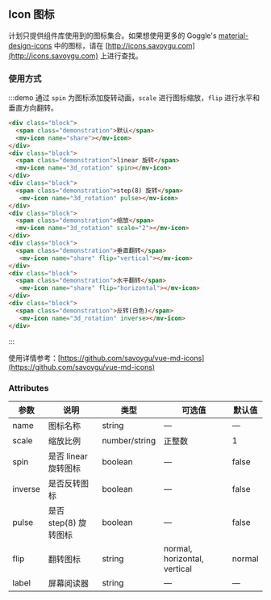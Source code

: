 <script>
    export default {
        mounted () {
            this.$nextTick(_ => {
                let firstDemo = document.querySelector('.source')
                firstDemo.style.padding = '0'
                let blocks = document.querySelectorAll('.source .block')
                let maxHeight = 0
                for (let i = 0, len = blocks.length; i < len; i++) {
                    maxHeight = Math.max(maxHeight, blocks[i].clientHeight)
                }
                [].slice.call(blocks, 0).forEach(block => {
                    block.style.height = maxHeight + 'px'
                })
            })
        }
    }
</script>
<style>
    .demo-icon .block{
        padding: 30px 0;
        text-align: center;
        border-right: solid 1px #EFF2F6;
        border-bottom: solid 1px #EFF2F6;
        float: left;
        width: 50%;
        box-sizing: border-box;
        &:nth-child(2n) {
          border-right: none;
        }
        &:nth-last-child(2), &:nth-last-child(1) {
          border-bottom: none;
        }
    }
    .demo-icon .demonstration {
        display: block;
        color: #8492a6;
        font-size: 14px;
        margin-bottom: 20px;
     }
</style>
## Icon 图标

计划只提供组件库使用到的图标集合。如果想使用更多的 Goggle's [material-design-icons](https://github.com/google/material-design-icons) 中的图标，请在 [http://icons.savoygu.com](http://icons.savoygu.com) 上进行查找。

### 使用方式

:::demo 通过 `spin` 为图标添加旋转动画，`scale` 进行图标缩放，`flip` 进行水平和垂直方向翻转。
```html
<div class="block">
  <span class="demonstration">默认</span>
  <mv-icon name="share"></mv-icon>
</div>
<div class="block">
  <span class="demonstration">linear 旋转</span>
  <mv-icon name="3d_rotation" spin></mv-icon>
</div>
<div class="block">
  <span class="demonstration">step(8) 旋转</span>
   <mv-icon name="3d_rotation" pulse></mv-icon>
</div>
<div class="block">
  <span class="demonstration">缩放</span>
  <mv-icon name="3d_rotation" scale="2"></mv-icon>
</div>
<div class="block">
  <span class="demonstration">垂直翻转</span>
   <mv-icon name="share" flip="vertical"></mv-icon>
</div>
<div class="block">
  <span class="demonstration">水平翻转</span>
   <mv-icon name="share" flip="horizontal"></mv-icon>
</div>
<div class="block">
  <span class="demonstration">反转(白色)</span>
   <mv-icon name="3d_rotation" inverse></mv-icon>
</div>
```
:::

使用详情参考：[https://github.com/savoygu/vue-md-icons](https://github.com/savoygu/vue-md-icons)

### Attributes
| 参数      | 说明    | 类型      | 可选值       | 默认值   |
|---------- |-------- |---------- |-------------  |-------- |
| name | 图标名称 | string | — | — |
| scale | 缩放比例 | number/string | 正整数 | 1 |
| spin | 是否 linear 旋转图标 | boolean | — | false |
| inverse | 是否反转图标 | boolean | — | false |
| pulse | 是否 step(8) 旋转图标 | boolean | — | false |
| flip | 翻转图标 | string | normal, horizontal, vertical | normal |
| label | 屏幕阅读器 | string | — | — |
